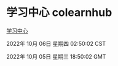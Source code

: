 # 学习中心 colearnhub
[学习中心](http://27.19.32.34:56308/colearnhub/)

2022年 10月 06日 星期四 02:50:02 CST

2022年 10月 05日 星期三 18:50:02 GMT
